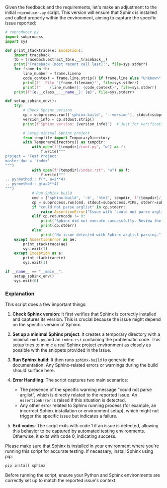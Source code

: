 Given the feedback and the requirements, let's make an adjustment to the initial `reproducer.py` script. This version will ensure that Sphinx is installed and called properly within the environment, aiming to capture the specific issue reported:

```python
# reproducer.py
import subprocess
import sys

def print_stacktrace(e: Exception):
    import traceback
    tb = traceback.extract_tb(e.__traceback__)
    print("Traceback (most recent call last):", file=sys.stderr)
    for frame in tb:
        line_number = frame.lineno
        code_context = frame.line.strip() if frame.line else "Unknown"
        print(f'  File "{frame.filename}"', file=sys.stderr)
        print(f"    {line_number}: {code_context}", file=sys.stderr)
    print(f"{e.__class__.__name__}: {e}", file=sys.stderr)

def setup_sphinx_env():
    try:
        # Check Sphinx version
        cp = subprocess.run(['sphinx-build', '--version'], stdout=subprocess.PIPE, stderr=subprocess.PIPE, text=True, check=True)
        version_info = cp.stdout.strip()
        print(f"Sphinx version: {version_info}")  # Just for verification

        # Setup minimal Sphinx project
        from tempfile import TemporaryDirectory
        with TemporaryDirectory() as tempdir:
            with open(f"{tempdir}/conf.py", "w") as f:
                f.write("""
project = 'Test Project'
master_doc = 'index'
""")
            with open(f"{tempdir}/index.rst", "w") as f:
                f.write("""
.. py:method:: f(*, a=2**4)
.. py:method:: g(a=2**4)
""")
            # Run Sphinx build
            cmd = ['sphinx-build', '-b', 'html', tempdir, f"{tempdir}/_build"]
            cp = subprocess.run(cmd, stdout=subprocess.PIPE, stderr=subprocess.PIPE, text=True)
            if "could not parse arglist" in cp.stderr:
                raise AssertionError("Issue with 'could not parse arglist' detected")
            elif cp.returncode != 0:
                print("Sphinx did not execute successfully. Review the configuration.")
                print(cp.stderr)
            else:
                print("No issue detected with Sphinx arglist parsing.")
    except AssertionError as ae:
        print_stacktrace(ae)
        sys.exit(1)
    except Exception as e:
        print_stacktrace(e)
        sys.exit(1)

if __name__ == "__main__":
    setup_sphinx_env()
    sys.exit(0)
```

### Explanation

This script does a few important things:

1. **Check Sphinx version**: It first verifies that Sphinx is correctly installed and captures its version. This is crucial because the issue might depend on the specific version of Sphinx.

2. **Set up a minimal Sphinx project**: It creates a temporary directory with a minimal `conf.py` and an `index.rst` containing the problematic code. This setup tries to mimic a real Sphinx project environment as closely as possible with the snippets provided in the issue.

3. **Run Sphinx build**: It then runs `sphinx-build` to generate the documentation. Any Sphinx-related errors or warnings during the build should surface here.

4. **Error Handling**: The script captures two main scenarios:
   - The presence of the specific warning message "could not parse arglist", which is directly related to the reported issue. An `AssertionError` is raised if this situation is detected.
   - Any other error related to Sphinx running process (for example, an incorrect Sphinx installation or environment setup), which might not trigger the specific issue but indicates a failure.

5. **Exit codes**: The script exits with code 1 if an issue is detected, allowing this behavior to be captured by automated testing environments. Otherwise, it exits with code 0, indicating success.

Please make sure that Sphinx is installed in your environment where you're running this script for accurate testing. If necessary, install Sphinx using pip:

```sh
pip install sphinx
```

Before running the script, ensure your Python and Sphinx environments are correctly set up to match the reported issue's context.